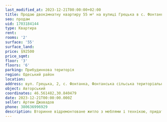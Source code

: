 ```yaml
---
last_modified_at: 2023-12-21T00:00:00+02:00
title: Продаю двокімнатну квартиру 55 м² на вулиці Грецька в с. Фонтанка
seo: продам
uid: 1703184144
type: Квартира
rent:
rooms: '2'
surface: '55'
surface_land:
price: $92500
price_sqmt:
floor: '3'
floors: '6'
parking: Прибудинкова територія
region: Одеський район
location:
address: вул. Грецька, 2, с. Фонтанка, Фонтанська сільська територіальна громада
object: Авторський
coordinates: 46.561482,30.840479
date: 2023-12-21T00:00:00.000Z
seller: Артем Джавадов
phone: 380636996929
description: Вторинне відремонтоване житло з меблями і технікою, придатне для проживання
---
```

